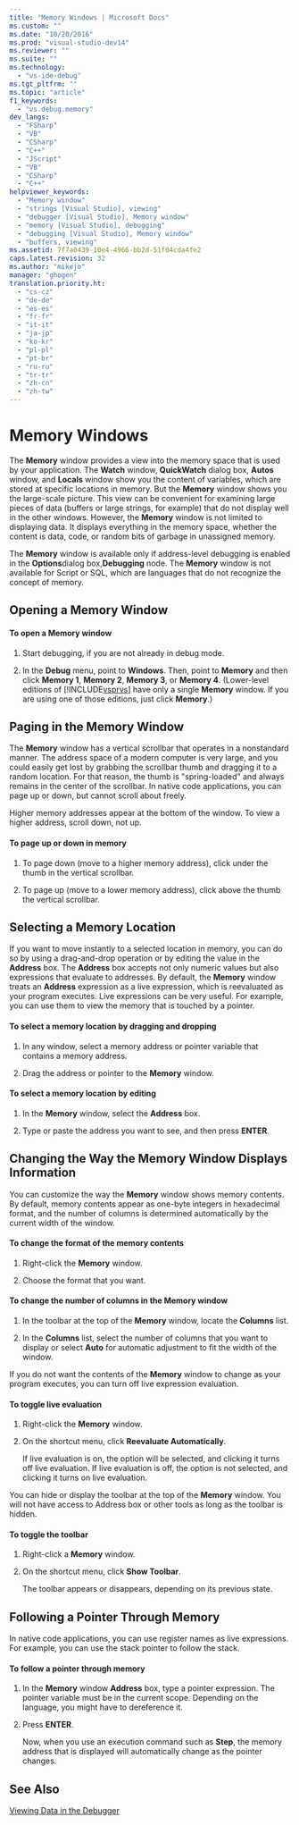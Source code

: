 ```yaml
---
title: "Memory Windows | Microsoft Docs"
ms.custom: ""
ms.date: "10/20/2016"
ms.prod: "visual-studio-dev14"
ms.reviewer: ""
ms.suite: ""
ms.technology: 
  - "vs-ide-debug"
ms.tgt_pltfrm: ""
ms.topic: "article"
f1_keywords: 
  - "vs.debug.memory"
dev_langs: 
  - "FSharp"
  - "VB"
  - "CSharp"
  - "C++"
  - "JScript"
  - "VB"
  - "CSharp"
  - "C++"
helpviewer_keywords: 
  - "Memory window"
  - "strings [Visual Studio], viewing"
  - "debugger [Visual Studio], Memory window"
  - "memory [Visual Studio], debugging"
  - "debugging [Visual Studio], Memory window"
  - "buffers, viewing"
ms.assetid: 7f7a0439-10e4-4966-bb2d-51f04cda4fe2
caps.latest.revision: 32
ms.author: "mikejo"
manager: "ghogen"
translation.priority.ht: 
  - "cs-cz"
  - "de-de"
  - "es-es"
  - "fr-fr"
  - "it-it"
  - "ja-jp"
  - "ko-kr"
  - "pl-pl"
  - "pt-br"
  - "ru-ru"
  - "tr-tr"
  - "zh-cn"
  - "zh-tw"
---
```

# Memory Windows
The **Memory** window provides a view into the memory space that is used by your application. The **Watch** window, **QuickWatch** dialog box, **Autos** window, and **Locals** window show you the content of variables, which are stored at specific locations in memory. But the **Memory** window shows you the large-scale picture. This view can be convenient for examining large pieces of data (buffers or large strings, for example) that do not display well in the other windows. However, the **Memory** window is not limited to displaying data. It displays everything in the memory space, whether the content is data, code, or random bits of garbage in unassigned memory.  
  
 The **Memory** window is available only if address-level debugging is enabled in the **Options**dialog box,**Debugging** node. The **Memory** window is not available for Script or SQL, which are languages that do not recognize the concept of memory.  
  
## Opening a Memory Window  
  
#### To open a Memory window  
  
1.  Start debugging, if you are not already in debug mode.  
  
2.  In the **Debug** menu, point to **Windows**. Then, point to **Memory** and then click **Memory 1**, **Memory 2**, **Memory 3**, or **Memory 4**. (Lower-level editions of [!INCLUDE[vsprvs](../code-quality/includes/vsprvs_md.md)] have only a single **Memory** window. If you are using one of those editions, just click **Memory**.)  
  
## Paging in the Memory Window  
 The **Memory** window has a vertical scrollbar that operates in a nonstandard manner. The address space of a modern computer is very large, and you could easily get lost by grabbing the scrollbar thumb and dragging it to a random location. For that reason, the thumb is "spring-loaded" and always remains in the center of the scrollbar. In native code applications, you can page up or down, but cannot scroll about freely.  
  
 Higher memory addresses appear at the bottom of the window. To view a higher address, scroll down, not up.  
  
#### To page up or down in memory  
  
1.  To page down (move to a higher memory address), click under the thumb in the vertical scrollbar.  
  
2.  To page up (move to a lower memory address), click above the thumb the vertical scrollbar.  
  
## Selecting a Memory Location  
 If you want to move instantly to a selected location in memory, you can do so by using a drag-and-drop operation or by editing the value in the **Address** box. The **Address** box accepts not only numeric values but also expressions that evaluate to addresses. By default, the **Memory** window treats an **Address** expression as a live expression, which is reevaluated as your program executes. Live expressions can be very useful. For example, you can use them to view the memory that is touched by a pointer.  
  
#### To select a memory location by dragging and dropping  
  
1.  In any window, select a memory address or pointer variable that contains a memory address.  
  
2.  Drag the address or pointer to the **Memory** window.  
  
#### To select a memory location by editing  
  
1.  In the **Memory** window, select the **Address** box.  
  
2.  Type or paste the address you want to see, and then press **ENTER**.  
  
## Changing the Way the Memory Window Displays Information  
 You can customize the way the **Memory** window shows memory contents. By default, memory contents appear as one-byte integers in hexadecimal format, and the number of columns is determined automatically by the current width of the window.  
  
#### To change the format of the memory contents  
  
1.  Right-click the **Memory** window.  
  
2.  Choose the format that you want.  
  
#### To change the number of columns in the Memory window  
  
1.  In the toolbar at the top of the **Memory** window, locate the **Columns** list.  
  
2.  In the **Columns** list, select the number of columns that you want to display or select **Auto** for automatic adjustment to fit the width of the window.  
  
 If you do not want the contents of the **Memory** window to change as your program executes, you can turn off live expression evaluation.  
  
#### To toggle live evaluation  
  
1.  Right-click the **Memory** window.  
  
2.  On the shortcut menu, click **Reevaluate Automatically**.  
  
     If live evaluation is on, the option will be selected, and clicking it turns off live evaluation. If live evaluation is off, the option is not selected, and clicking it turns on live evaluation.  
  
 You can hide or display the toolbar at the top of the **Memory** window. You will not have access to Address box or other tools as long as the toolbar is hidden.  
  
#### To toggle the toolbar  
  
1.  Right-click a **Memory** window.  
  
2.  On the shortcut menu, click **Show Toolbar**.  
  
     The toolbar appears or disappears, depending on its previous state.  
  
## Following a Pointer Through Memory  
 In native code applications, you can use register names as live expressions. For example, you can use the stack pointer to follow the stack.  
  
#### To follow a pointer through memory  
  
1.  In the **Memory** window **Address** box, type a pointer expression. The pointer variable must be in the current scope. Depending on the language, you might have to dereference it.  
  
2.  Press **ENTER**.  
  
     Now, when you use an execution command such as **Step**, the memory address that is displayed will automatically change as the pointer changes.  
  
## See Also  
 [Viewing Data in the Debugger](../debugger/viewing-data-in-the-debugger.md)